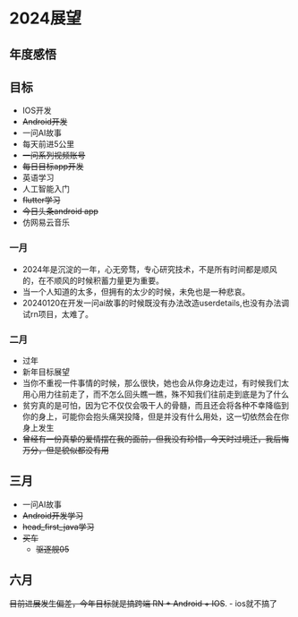# 2024展望

## 年度感悟

## 目标

-   IOS开发
-   ~~Android开发~~
-   一问AI故事
-   每天前进5公里
-   ~~一问系列视频账号~~
-   ~~每日目标app开发~~
-   英语学习
-   人工智能入门
-   ~~flutter学习~~
-   ~~今日头条android app~~
-   仿网易云音乐

### 一月

-   2024年是沉淀的一年，心无旁骛，专心研究技术，不是所有时间都是顺风的，在不顺风的时候积蓄力量更为重要。
-   当一个人知道的太多，但拥有的太少的时候，未免也是一种悲哀。
-   20240120在开发一问ai故事的时候既没有办法改造userdetails,也没有办法调试rn项目，太难了。

### 二月

-   过年
-   新年目标展望
-   当你不重视一件事情的时候，那么很快，她也会从你身边走过，有时候我们太用心用力往前走了，而不怎么回头瞧一瞧，殊不知我们往前走到底是为了什么
-   贫穷真的是可怕，因为它不仅仅会吸干人的骨髓，而且还会将各种不幸降临到你的身上，可能你会抱头痛哭投降，但是并没有什么用处，这一切依然会在你身上发生
-   ~~曾经有一份真挚的爱情摆在我的面前，但我没有珍惜，今天时过境迁，我后悔万分，但是貌似都没有用~~

## 三月

-   一问AI故事
-   ~~Android开发学习~~
-   ~~head_first_java学习~~
-   ~~买车~~
    -   ~~驱逐舰05~~

## 六月

~~目前进展发生偏差，今年目标就是搞跨端 RN + Android + IOS~~. - ios就不搞了
